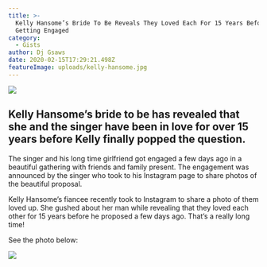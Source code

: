 ```yaml
---
title: >-
  Kelly Hansome’s Bride To Be Reveals They Loved Each For 15 Years Before
  Getting Engaged
category:
  - Gists
author: Dj Gsaws
date: 2020-02-15T17:29:21.498Z
featureImage: uploads/kelly-hansome.jpg
---
```

![](https://tooxclusive.com/wp-content/uploads/2020/02/kelly-hansome.jpg)

## **Kelly Hansome’s bride to be has revealed that she and the singer have been in love for over 15 years before Kelly finally popped the question.**

The singer and his long time girlfriend got engaged a few days ago in a beautiful gathering with friends and family present. The engagement was announced by the singer who took to his Instagram page to share photos of the beautiful proposal.

Kelly Hansome’s fiancee recently took to Instagram to share a photo of them loved up. She gushed about her man while revealing that they loved each other for 15 years before he proposed a few days ago. That’s a really long time!

See the photo below:

![](https://tooxclusive.com/wp-content/uploads/2020/02/kelly-kissing-wife.jpg)
